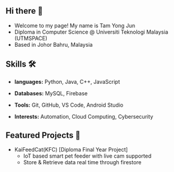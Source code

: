 ## Hi there 👋
+ Welcome to my page! My name is Tam Yong Jun
+ Diploma in Computer Science @ Universiti Teknologi Malaysia (UTMSPACE)
+ Based in Johor Bahru, Malaysia

## Skills 🛠️
+ **languages:** Python, Java, C++, JavaScript

+ **Databases:** MySQL, Firebase

+ **Tools:** Git, GitHub, VS Code, Android Studio

+ **Interests:** Automation, Cloud Computing, Cybersecurity

## Featured Projects 📁
* KaiFeedCat(KFC) [Diploma Final Year Project]
    - IoT based smart pet feeder with live cam supported
    - Store & Retrieve data real time through firestore
    
<!--
**LamaTopaz/LamaTopaz** is a ✨ _special_ ✨ repository because its `README.md` (this file) appears on your GitHub profile.

Here are some ideas to get you started:

- 🔭 I’m currently working on ...
- 🌱 I’m currently learning ...
- 👯 I’m looking to collaborate on ...
- 🤔 I’m looking for help with ...
- 💬 Ask me about ...
- 📫 How to reach me: ...
- 😄 Pronouns: ...
- ⚡ Fun fact: ...
-->

